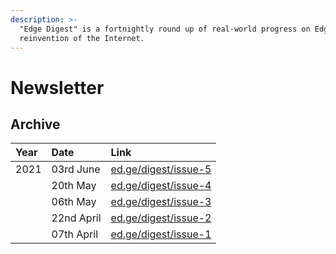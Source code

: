 ```yaml
---
description: >-
  "Edge Digest" is a fortnightly round up of real-world progress on Edge's
  reinvention of the Internet.
---
```


# Newsletter

## Archive

| Year | Date | Link |
| :--- | :--- | :--- |
| 2021 | 03rd June | [ed.ge/digest/issue-5](https://ed.ge/digest/issue-5) |
|  | 20th May | [ed.ge/digest/issue-4](https://ed.ge/digest/issue-4) |
|  | 06th May | [ed.ge/digest/issue-3](https://ed.ge/digest/issue-3) |
|  | 22nd April | [ed.ge/digest/issue-2](https://ed.ge/digest/issue-2) |
|  | 07th April | [ed.ge/digest/issue-1](https://ed.ge/digest/issue-1) |

